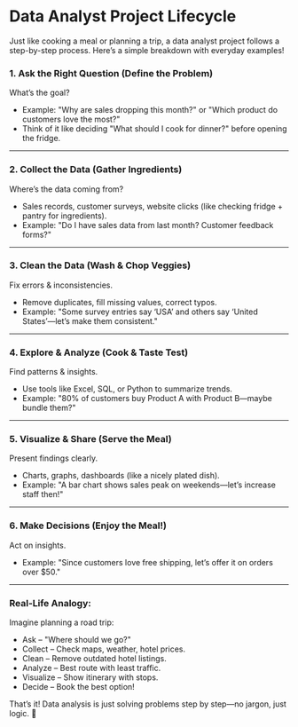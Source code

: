 # Data Analyst Project Lifecycle

Just like cooking a meal or planning a trip, a data analyst project follows a step-by-step process. Here’s a simple breakdown with everyday examples!

### 1. Ask the Right Question (Define the Problem)

What’s the goal?

- Example: "Why are sales dropping this month?" or "Which product do customers love the most?"
- Think of it like deciding "What should I cook for dinner?" before opening the fridge.

---

### 2. Collect the Data (Gather Ingredients)

Where’s the data coming from?

- Sales records, customer surveys, website clicks (like checking fridge + pantry for ingredients).
- Example: "Do I have sales data from last month? Customer feedback forms?"

---

### 3. Clean the Data (Wash & Chop Veggies)

Fix errors & inconsistencies.

- Remove duplicates, fill missing values, correct typos.
- Example: "Some survey entries say ‘USA’ and others say ‘United States’—let’s make them consistent."

---

### 4. Explore & Analyze (Cook & Taste Test)

Find patterns & insights.

- Use tools like Excel, SQL, or Python to summarize trends.
- Example: "80% of customers buy Product A with Product B—maybe bundle them?"

---

### 5. Visualize & Share (Serve the Meal)

Present findings clearly.

- Charts, graphs, dashboards (like a nicely plated dish).
- Example: "A bar chart shows sales peak on weekends—let’s increase staff then!"

---

### 6. Make Decisions (Enjoy the Meal!)

Act on insights.

- Example: "Since customers love free shipping, let’s offer it on orders over $50."

---

### Real-Life Analogy:

Imagine planning a road trip:

- Ask – "Where should we go?"
- Collect – Check maps, weather, hotel prices.
- Clean – Remove outdated hotel listings.
- Analyze – Best route with least traffic.
- Visualize – Show itinerary with stops.
- Decide – Book the best option!

That’s it! Data analysis is just solving problems step by step—no jargon, just logic. 🚀